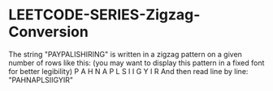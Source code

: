 # LEETCODE-SERIES-Zigzag-Conversion
The string "PAYPALISHIRING" is written in a zigzag pattern on a given number of rows like this: (you may want to display this pattern in a fixed font for better legibility)  P   A   H   N A P L S I I G Y   I   R And then read line by line: "PAHNAPLSIIGYIR"
